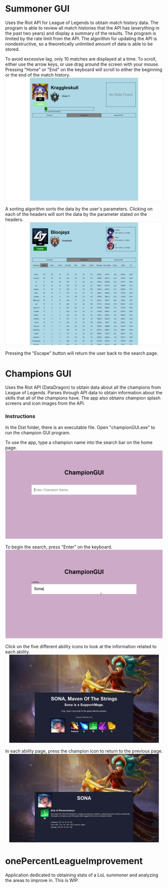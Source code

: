 # Summoner GUI
Uses the Riot API for League of Legends to obtain match history data. The program is able to review all match histories that the API has (everything in the past two years) and display a summary of the results. The program is limited by the rate limit from the API. The algorithm for updating the API is nondestructive, so a theoretically unlimited amount of data is able to be stored. 

To avoid excessive lag, only 10 matches are displayed at a time. To scroll, either use the arrow keys, or use drag around the screen with your mouse. Pressing "Home" or "End" on the keyboard will scroll to either the beginning or the end of the match history. 
![pic5](https://github.com/jrchen312/onePercentLeagueImprovement/blob/main/images/summonerGUI2.png)

A sorting algorithm sorts the data by the user's parameters. Clicking on each of the headers will sort the data by the parameter stated on the headers. 
![pic0](https://github.com/jrchen312/onePercentLeagueImprovement/blob/main/images/summonerGUI1.png)

Pressing the "Escape" button will return the user back to the search page. 

# Champions GUI
Uses the Riot API (DataDragon) to obtain data about all the champions from League of Legends. 
Parses through API data to obtain information about the skills that all of the champions have. The app also obtains champion splash screens and icon images from the API. 

### Instructions
In the Dist folder, there is an executable file. Open "championGUI.exe" to run the champion GUI program. 

To use the app, type a champion name into the search bar on the home page. 
![pic1](https://github.com/jrchen312/onePercentLeagueImprovement/blob/main/images/championgui1.png)

To begin the search, press "Enter" on the keyboard. 
![pic2](https://github.com/jrchen312/onePercentLeagueImprovement/blob/main/images/championgui2.png)

Click on the five different ability icons to look at the information related to each ability.
![pic3](https://github.com/jrchen312/onePercentLeagueImprovement/blob/main/images/championgui3.png)

In each ability page, press the champion icon to return to the previous page. 
![pic4](https://github.com/jrchen312/onePercentLeagueImprovement/blob/main/images/championgui4.png)

# onePercentLeagueImprovement
Application dedicated to obtaining stats of a LoL summoner and analyzing the areas to improve in.
This is WIP.
